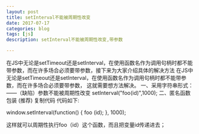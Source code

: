 ```yaml
---
layout: post
title: setInterval不能被周期性改变
date: 2017-07-17
categories: blog
tags: [js]
description: setInterval不能被周期性改变,带参数

---
```


在JS中无论是setTimeout还是setInterval，在使用函数名作为调用句柄时都不能带参数，而在许多场合必须要带参数，接下来为大家介绍具体的解决方法
在JS中无论是setTimeout还是setInterval，在使用函数名作为调用句柄时都不能带参数，而在许多场合必须要带参数， 
这就需要想方法解决。 
一、采用字符串形式：——（缺陷）参数不能被周期性改变 
setInterval("foo(id)",1000); 
二、匿名函数包装 (推荐) 
复制代码 代码如下:

window.setInterval(function() 
{ 
foo (id); 
}, 1000); 

这样就可以周期性执行foo（id）这个函数，而且把变量id传递进去；
